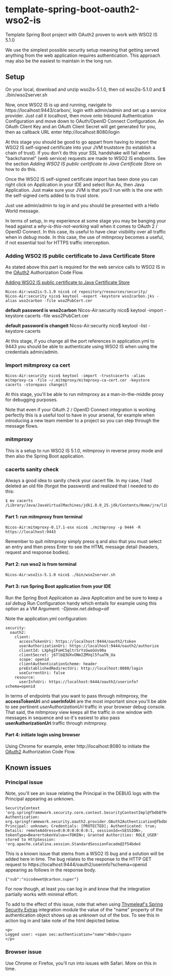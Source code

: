 # template-spring-boot-oauth2-wso2-is
Template Spring Boot project with OAuth2 proven to work with WSO2 IS 5.1.0

We use the simplest possible security setup meaning that getting served anything from the web application requires authentication. This approach
may also be the easiest to maintain in the long run.

## Setup
On your local, download and unzip wso2is-5.1.0, then cd wso2is-5.1.0 and $ ./bin/wso2server.sh

Now, once WSO2 IS is up and running, navigate to https://localhost:9443/carbon/, login with admin/admin and set up a service provider. Just call it 
localhost, then move onto Inbound Authentication Configuration and move down to OAuth/OpenID Connect Configuration. An OAuth Client Key and an OAuth
Client Secret will get generated for you, then as callback URL enter http://localhost:8080/login

At this stage you should be good to go appart from having to import the WSO2 IS self-signed certificate into your JVM truststore (to establish a chain 
of trust). If you don't do this your SSL handshake will fail when "backchannel" (web service) requests are made to WSO2 IS endpoints. See the section 
*Adding WSO2 IS public certificate to Java Certificate Store* on how to do this.

Once the WSO2 IS self-signed certificate import has been done you can right click on Application in your IDE and select Run As, then Java Application. Just
make sure your JVM is that you'll run with is the one with the self-signed certs added to its trust store.

Just use admin/admin to log in and you should be presented with a Hello World message.

In terms of setup, in my experience at some stage you may be banging your head against a *why-is-this-not-working* wall when it comes to OAuth 2 / OpenID Connect. In this
case, its useful to have clear visibility over all traffic when in *debug* mode. In this case, the use of mitmproxy becomes a useful, if not essential tool for 
HTTPS traffic interception.

### Adding WSO2 IS public certificate to Java Certificate Store
As stated above this part is required for the web service calls to WSO2 IS in the [OAuth2](https://tools.ietf.org/html/rfc6749) Authorization Code Flow.

[Adding WSO2 IS public certificate to Java Certificate Store](https://nadeesha678.wordpress.com/2015/09/21/adding-wso2-public-certificate-to-java-certificate-store/)

    Nicos-Air:wso2is-5.1.0 nico$ cd repository/resources/security/
    Nicos-Air:security nico$ keytool -export -keystore wso2carbon.jks -alias wso2carbon -file wso2PubCert.cer

**default password is wso2carbon**
    Nicos-Air:security nico$ keytool -import -keystore cacerts -file wso2PubCert.cer

**default password is changeit**
    Nicos-Air:security nico$ keytool -list -keystore cacerts

At this stage, if you change all the port references in application.yml to 9443 you should be able to authenticate using WSO2 IS when using the credentials admin/admin.

### Import mitmproxy ca cert
    Nicos-Air:security nico$ keytool -import -trustcacerts -alias mitmproxy-ca -file ~/.mitmproxy/mitmproxy-ca-cert.cer -keystore cacerts -storepass changeit

At this stage, you'll be able to run mitmproxy as a man-in-the-middle proxy for debugging purposes. 

Note that even if your OAuth 2 / OpenID Connect integration is working perfectly this is a useful tool to have in your arsenal, for example when introducing a new team 
member to a project so you can step through the message flows.

### mitmproxy
This is a setup to run WSO2 IS 5.1.0, mitmproxy in reverse proxy mode and then also the Spring Boot application.

### cacerts sanity check
Always a good idea to sanity check your cacert file. In my case, I had deleted an old file (forgot the password) and realized that I needed to do this:

    $ mv cacerts /Library/Java/JavaVirtualMachines/jdk1.8.0_25.jdk/Contents/Home/jre/lib/security/

#### Part 1: run mitmproxy from terminal
    Nicos-Air:mitmproxy-0.17.1-osx nico$ ./mitmproxy -p 9444 -R https://localhost:9443
    
Remember to quit mitmproxy simply press q and also that you must select an entry and then press Enter to see the HTML message detail (headers, request and response bodies).

#### Part 2: run wso2 is from terminal
    Nicos-Air:wso2is-5.1.0 nico$ ./bin/wso2server.sh

#### Part 3: run Spring Boot application from your IDE
Run the Spring Boot Application as Java Application and be sure to keep a *ssl debug* Run Configuration handy which entails for example using this option as a VM Argument: *-Djavax.net.debug=all*

Note the application.yml configuration:

    security:
      oauth2:
        client:
          accessTokenUri: https://localhost:9444/oauth2/token
          userAuthorizationUri: https://localhost:9444/oauth2/authorize
          clientId: LXphgIFoHC5qltrSrYzGwoGUs90a
          clientSecret: j6TlbQ3UXvONmIZMVql5fuaTN_Ua
          scope: openid
          clientAuthenticationScheme: header
          preEstablishedRedirectUri: http://localhost:8080/login
          useCurrentUri: false
        resource:
          userInfoUri: https://localhost:9444/oauth2/userinfo?schema=openid 

In terms of endpoints that you want to pass through mitmproxy, the **accessTokenUri** and **userInfoUri** are the most important since you'll be able to 
see pertinent *userAuthorizationUri* traffic in your browser debug console. That said, the mitmproxy view keeps all the traffic in one window with messages
in sequence and so it's easiest to also pass **userAuthorizationUri** traffic through mitmproxy. 

#### Part 4: initiate login using browser
Using Chrome for example, enter http://localhost:8080 to initiate the [OAuth2](https://tools.ietf.org/html/rfc6749) Authorization Code Flow.

## Known issues

### Principal issue
Note, you'll see an issue relating the Principal in the DEBUG logs with the Principal appearing as unknown.

    SecurityContext 'org.springframework.security.core.context.SecurityContextImpl@fbdb8794: Authentication: org.springframework.security.oauth2.provider.OAuth2Authentication@fbdb8794: Principal: unknown; Credentials: [PROTECTED]; Authenticated: true; Details: remoteAddress=0:0:0:0:0:0:0:1, sessionId=<SESSION>, tokenType=BearertokenValue=<TOKEN>; Granted Authorities: ROLE_USER' stored to HttpSession: 'org.apache.catalina.session.StandardSessionFacade@2f54bded

This is a known issue that stems from a WSO2 IS bug and a solution will be added here in time. The bug relates to the response to the HTTP GET request to https://localhost:9444/oauth2/userinfo?schema=openid appearing as follows in the response body.

    {"sub":"nicodewet@carbon.super"}

For now though, at least you can log in and know that the integration partially works with minimal effort.

To add to the effect of this issue, note that when using [Thymeleaf's Spring Security Extras](https://github.com/thymeleaf/thymeleaf-extras-springsecurity) integration module the value of the "name" property of the authentication object shows up as *unknown* out of the box. To see this in action log in and take note of the html depicted below.

    <p>
    Logged user: <span sec:authentication="name">Bob</span>
    </p>

### Browser issue

Use Chrome or Firefox, you'll run into issues with Safari. More on this in time.
